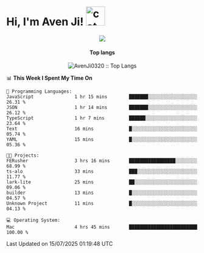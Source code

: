 <h1> Hi, I'm Aven Ji! <img src="https://media.giphy.com/media/mGcNjsfWAjY5AEZNw6/giphy.gif" width="50" alt="cat"></h1>

<p align="center"><a href="https://wakatime.com/@044d69d0-1253-4f60-96b6-5d19a0f9dde5"><img src="https://wakatime.com/badge/user/044d69d0-1253-4f60-96b6-5d19a0f9dde5.svg" /></a></p>

<h4 align="center">Top langs</h4>

<p align="center"><img src="https://github-readme-stats.vercel.app/api/top-langs/?username=AvenJi0320&langs_count=10&theme=tokyonight&layout=compact&timestamp={{random_number}}" alt="AvenJi0320 :: Top Langs" /></p>

<!--START_SECTION:waka-->
📊 **This Week I Spent My Time On** 

```text
💬 Programming Languages: 
JavaScript               1 hr 15 mins        ███████░░░░░░░░░░░░░░░░░░   26.31 % 
JSON                     1 hr 14 mins        ███████░░░░░░░░░░░░░░░░░░   26.12 % 
TypeScript               1 hr 7 mins         ██████░░░░░░░░░░░░░░░░░░░   23.64 % 
Text                     16 mins             █░░░░░░░░░░░░░░░░░░░░░░░░   05.74 % 
YAML                     15 mins             █░░░░░░░░░░░░░░░░░░░░░░░░   05.36 % 

🐱‍💻 Projects: 
FERusher                 3 hrs 16 mins       █████████████████░░░░░░░░   68.99 % 
ts-alo                   33 mins             ███░░░░░░░░░░░░░░░░░░░░░░   11.77 % 
lark-lite                25 mins             ██░░░░░░░░░░░░░░░░░░░░░░░   09.06 % 
builder                  13 mins             █░░░░░░░░░░░░░░░░░░░░░░░░   04.57 % 
Unknown Project          11 mins             █░░░░░░░░░░░░░░░░░░░░░░░░   04.13 % 

💻 Operating System: 
Mac                      4 hrs 45 mins       █████████████████████████   100.00 % 
```


 Last Updated on 15/07/2025 01:19:48 UTC
<!--END_SECTION:waka-->
